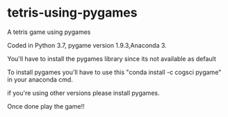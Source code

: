 # tetris-using-pygames
A tetris game using pygames

Coded in Python 3.7, pygame version 1.9.3,Anaconda 3.

You'll have to install the pygames library since its not available as default

To install pygames you'll have to use this "conda install -c cogsci pygame" in your anaconda cmd.

if you're using other versions please install pygames.

Once done play the game!! 
